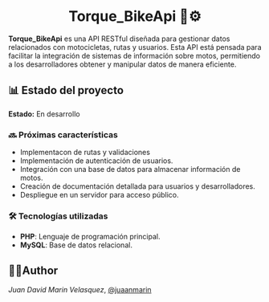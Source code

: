 <h1 align='center'> Torque_BikeApi 🛵⚙️ </h1>

**Torque_BikeApi** es una API RESTful diseñada para gestionar datos relacionados con motocicletas, rutas y usuarios. Esta API está pensada para facilitar la integración de sistemas de información sobre motos, permitiendo a los desarrolladores obtener y manipular datos de manera eficiente.

## 📊 Estado del proyecto

**Estado:** En desarrollo

### 🔜 Próximas características

- Implementacon de rutas y validaciones
- Implementación de autenticación de usuarios.
- Integración con una base de datos para almacenar información de motos.
- Creación de documentación detallada para usuarios y desarrolladores.
- Despliegue en un servidor para acceso público.

### 🛠 Tecnologías utilizadas

- **PHP**: Lenguaje de programación principal.
- **MySQL**: Base de datos relacional.

## 🧑‍💻Author
*Juan David Marin Velasquez*, [@juaanmarin](https://github.com/juaanmarin)